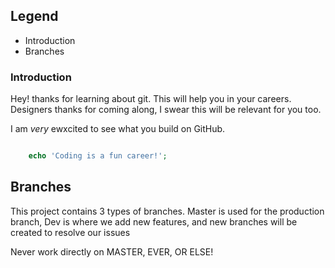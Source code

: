 ## Legend
- Introduction
- Branches

### Introduction
Hey! thanks for learning about git. This will help you in your careers. Designers thanks for coming along, I swear this will be relevant for you too.

I am _very_ ewxcited to see what you build on GitHub.

```php

    echo 'Coding is a fun career!';

```

## Branches
This project contains 3 types of branches. Master is used for the production branch, Dev is where we add new features, and new branches will be created to resolve our issues

Never work directly on MASTER, EVER, OR ELSE!